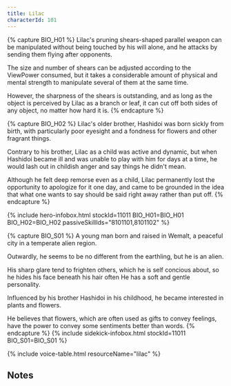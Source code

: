 ```yaml
---
title: Lilac
characterId: 101
---
```


{% capture BIO_H01 %}
Lilac's pruning shears-shaped parallel weapon can be manipulated without being touched by his will alone, and he attacks by sending them flying after opponents. 

The size and number of shears can be adjusted according to the ViewPower consumed, but it takes a considerable amount of physical and mental strength to manipulate several of them at the same time. 

However, the sharpness of the shears is outstanding, and as long as the object is perceived by Lilac as a branch or leaf, it can cut off both sides of any object, no matter how hard it is.
{% endcapture %}

{% capture BIO_H02 %}
Lilac's older brother, Hashidoi was born sickly from birth, with particularly poor eyesight and a fondness for flowers and other fragrant things. 

Contrary to his brother, Lilac as a child was active and dynamic, but when Hashidoi became ill and was unable to play with him for days at a time, he would lash out in childish anger and say things he didn't mean. 

Although he felt deep remorse even as a child, Lilac permanently lost the opportunity to apologize for it one day, and came to be grounded in the idea that what one wants to say should be said right away rather than put off.
{% endcapture %}

{% include hero-infobox.html stockId=11011 BIO_H01=BIO_H01 BIO_H02=BIO_H02
passiveSkillIds="8101101,8101102" %}

{% capture BIO_S01 %}
A young man born and raised in Wemalt, a peaceful city in a temperate alien region.

Outwardly, he seems to be no different from the earthling, but he is an alien.

His sharp glare tend to frighten others, which he is self concious about, so he hides his face beneath his hair often
He has a soft and gentle personality.

Influenced by his brother Hashidoi in his childhood, he became interested in plants and flowers.

He believes that flowers, which are often used as gifts to convey feelings, have the power to convey some sentiments better than words.
{% endcapture %}
{% include sidekick-infobox.html stockId=11011 BIO_S01=BIO_S01 %}

{% include voice-table.html resourceName="lilac"
%}

## Notes
